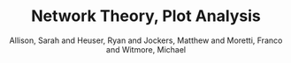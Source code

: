 ---
type: 'article'
pubkey: 'LLP02'
author: 'Allison, Sarah and Heuser, Ryan and Jockers, Matthew and Moretti, Franco and Witmore, Michael'
title: 'Network Theory, Plot Analysis'
journal: 'Stanford Literary Lab Pamphlets'
volume: '2'
url: 'https://litlab.stanford.edu/LiteraryLabPamphlet2.pdf'
year: 2011
project: 'network-theory-plot-analysis'
pamphlet:
  image: "/litlab-website/assets/images/p02.png"
  pdf: "https://litlab.stanford.edu/LiteraryLabPamphlet2.pdf"
  pubdate: 2011-05-01
  blurb: "In the last few years, literary studies have experienced what we could call the rise of quantitative evidence. This had happened before of course, without producing lasting effects, but this time it’s probably going to be different, because this time we have digital databases, and automated data retrieval. As Michel’s and Lieberman’s recent article on “Culturomics” made clear, the width of the corpus and the speed of the search have increased beyond all expectations: today, we can replicate in a few minutes investigations that took a giant like Leo Spitzer months and years of work. When it comes to phenomena of language and style, we can do things that previous generations could only dream of. When it comes to language and style. But if you work on novels or plays, style is only part of the picture. What about plot – how can that be quantified? This paper is the beginning of an answer, and the beginning of the beginning is network theory."

    
---